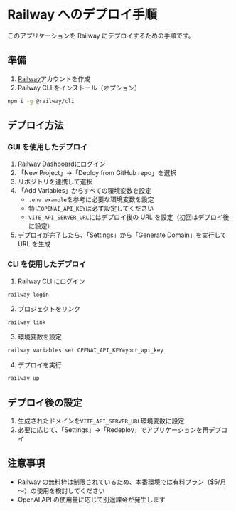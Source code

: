 # Railway へのデプロイ手順

このアプリケーションを Railway にデプロイするための手順です。

## 準備

1. [Railway](https://railway.app/)アカウントを作成
2. Railway CLI をインストール（オプション）

```bash
npm i -g @railway/cli
```

## デプロイ方法

### GUI を使用したデプロイ

1. [Railway Dashboard](https://railway.app/dashboard)にログイン
2. 「New Project」→「Deploy from GitHub repo」を選択
3. リポジトリを連携して選択
4. 「Add Variables」からすべての環境変数を設定
   - `.env.example`を参考に必要な環境変数を設定
   - 特に`OPENAI_API_KEY`は必ず設定してください
   - `VITE_API_SERVER_URL`にはデプロイ後の URL を設定（初回はデプロイ後に設定）
5. デプロイが完了したら、「Settings」から「Generate Domain」を実行して URL を生成

### CLI を使用したデプロイ

1. Railway CLI にログイン

```bash
railway login
```

2. プロジェクトをリンク

```bash
railway link
```

3. 環境変数を設定

```bash
railway variables set OPENAI_API_KEY=your_api_key
```

4. デプロイを実行

```bash
railway up
```

## デプロイ後の設定

1. 生成されたドメインを`VITE_API_SERVER_URL`環境変数に設定
2. 必要に応じて、「Settings」→「Redeploy」でアプリケーションを再デプロイ

## 注意事項

- Railway の無料枠は制限されているため、本番環境では有料プラン（$5/月～）の使用を検討してください
- OpenAI API の使用量に応じて別途課金が発生します
